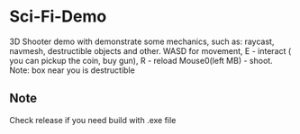 # Sci-Fi-Demo

3D Shooter demo with demonstrate some mechanics, such as: raycast, navmesh, destructible objects and other. WASD for movement, E - interact ( you can pickup the coin, buy gun), R - reload Mouse0(left MB) - shoot. Note: box near you is destructible

## Note
Check release if you need build with .exe file
